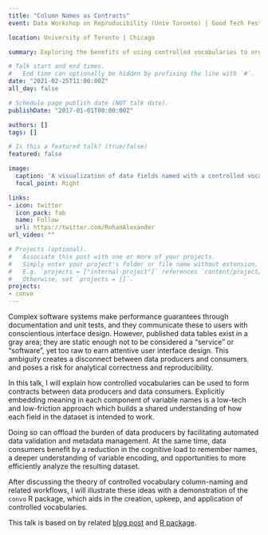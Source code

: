 ```yaml
---
title: "Column Names as Contracts"
event: Data Workshop on Reproducibility (Univ Toronto) | Good Tech Fest (Chicago)

location: University of Toronto | Chicago

summary: Exploring the benefits of using controlled vocabularies to organize data and introducing the `convo` R package

# Talk start and end times.
#   End time can optionally be hidden by prefixing the line with `#`.
date: "2021-02-25T11:00:00Z"
all_day: false

# Schedule page publish date (NOT talk date).
publishDate: "2017-01-01T00:00:00Z"

authors: []
tags: []

# Is this a featured talk? (true/false)
featured: false

image:
  caption: 'A visualization of data fields named with a controlled vocabulary'
  focal_point: Right

links:
- icon: twitter
  icon_pack: fab
  name: Follow
  url: https://twitter.com/RohanAlexander
url_video: ""

# Projects (optional).
#   Associate this post with one or more of your projects.
#   Simply enter your project's folder or file name without extension.
#   E.g. `projects = ["internal-project"]` references `content/project/deep-learning/index.md`.
#   Otherwise, set `projects = []`.
projects:
- convo
---
```


Complex software systems make performance guarantees through documentation and unit tests, and they communicate these to users with conscientious interface design. However, published data tables exist in a gray area; they are static enough not to be considered a “service” or “software”, yet too raw to earn attentive user interface design. This ambiguity creates a disconnect between data producers and consumers and poses a risk for analytical correctness and reproducibility. 

In this talk, I will explain how controlled vocabularies can be used to form contracts between data producers and data consumers. Explicitly embedding meaning in each component of variable names is a low-tech and low-friction approach which builds a shared understanding of how each field in the dataset is intended to work. 

Doing so can offload the burden of data producers by facilitating automated data validation and metadata management. At the same time, data consumers benefit by a reduction in the cognitive load to remember names, a deeper understanding of variable encoding, and opportunities to more efficiently analyze the resulting dataset. 

After discussing the theory of controlled vocabulary column-naming and related workflows, I will illustrate these ideas with a demonstration of the `convo` R package, which aids in the creation, upkeep, and application of controlled vocabularies.

This talk is based on by related [blog post](content/post/column-name-contracts) and [R package](content/project/convo). 

